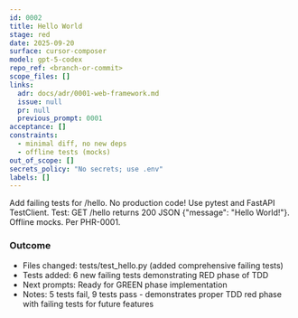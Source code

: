 ```yaml
---
id: 0002
title: Hello World
stage: red
date: 2025-09-20
surface: cursor-composer
model: gpt-5-codex
repo_ref: <branch-or-commit>
scope_files: []
links:
  adr: docs/adr/0001-web-framework.md
  issue: null
  pr: null
  previous_prompt: 0001
acceptance: []
constraints:
  - minimal diff, no new deps
  - offline tests (mocks)
out_of_scope: []
secrets_policy: "No secrets; use .env"
labels: []
---
```


Add failing tests for /hello. No production code! Use pytest and FastAPI TestClient. Test: GET /hello returns 200 JSON {"message": "Hello World!"}. Offline mocks. Per PHR-0001.


### Outcome
- Files changed: tests/test_hello.py (added comprehensive failing tests)
- Tests added: 6 new failing tests demonstrating RED phase of TDD
- Next prompts: Ready for GREEN phase implementation
- Notes: 5 tests fail, 9 tests pass - demonstrates proper TDD red phase with failing tests for future features 

